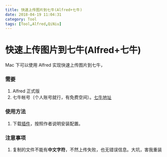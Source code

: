 ```yaml
---
title: 快速上传图片到七牛(Alfred+七牛)
date: 2018-04-19 11:04:31
category: Tool
tags: [Tool,Alfred,QiNiu]
---
```


# 快速上传图片到七牛(Alfred+七牛)

Mac 下可以使用 Alfred 实现快速上传图片到七牛，

### 需要

1. Alfred 正式版
2. 七牛帐号（个人账号就行，有免费空间）。[七牛地址](https://www.qiniu.com/)

### 使用方法

1. 下载[插件](https://github.com/kaito-kidd/markdown-image-alfred)，按照作者说明安装配置。

### 注意事项

1. 复制的文件不能有**中文字符**，不然上传失败，也无错误信息。大坑，害我重装
